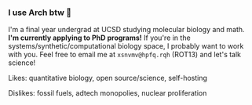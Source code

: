 ### I use Arch btw :exploding_head:

I'm a final year undergrad at UCSD studying molecular biology and math. **I'm currently applying to PhD programs!** If you're in the systems/synthetic/computational biology space, I probably want to work with you. Feel free to email me at ```xsnvmv@hpfq.rqh``` (ROT13) and let's talk science!

Likes: quantitative biology, open source/science, self-hosting

Dislikes: fossil fuels, adtech monopolies, nuclear proliferation

<!--
**kfaizi/kfaizi** is a ✨ _special_ ✨ repository because its `README.md` (this file) appears on your GitHub profile.

Here are some ideas to get you started:

- 🔭 I’m currently working on ...
- 🌱 I’m currently learning ...
- 👯 I’m looking to collaborate on ...
- 🤔 I’m looking for help with ...
- 💬 Ask me about ...
- 📫 How to reach me: ...
- 😄 Pronouns: ...
- ⚡ Fun fact: ...
-->
